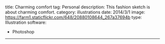 title: Charming comfort
tag: Personal
description: This fashion sketch is about charming comfort.
category: illustrations
date: 2014/3/1
image: https://farm1.staticflickr.com/648/20880108644_267a37694b
type: Illustration
software:
- Photoshop
---
